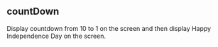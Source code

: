 ## countDown

Display countdown from 10 to 1 on the screen and then display Happy Independence Day on the screen.
